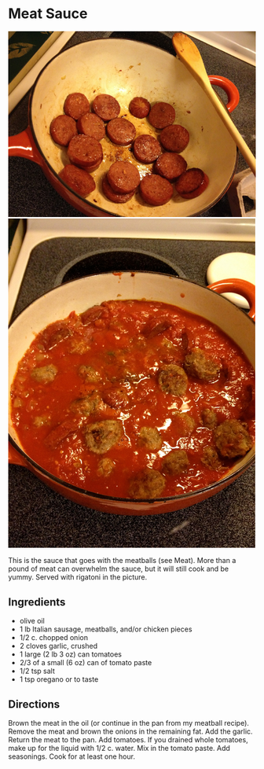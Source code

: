 # Meat Sauce

![with sausage](../images/with_sausage.jpg)
![with sauce](../images/with_sauce.jpg)

This is the sauce that goes with the meatballs (see Meat). More than a pound of meat can overwhelm the sauce, but it will still cook and be yummy. Served with rigatoni in the picture.

## Ingredients

* olive oil
* 1 lb Italian sausage, meatballs, and/or chicken pieces
* 1/2 c. chopped onion
* 2 cloves garlic, crushed
* 1 large (2 lb 3 oz) can tomatoes
* 2/3 of a small (6 oz) can of tomato paste
* 1/2 tsp salt
* 1 tsp oregano or to taste

## Directions

Brown the meat in the oil (or continue in the pan from my meatball recipe). Remove the meat and brown the onions in the remaining fat. Add the garlic. Return the meat to the pan. Add tomatoes. If you drained whole tomatoes, make up for the liquid with 1/2 c. water. Mix in the tomato paste. Add seasonings. Cook for at least one hour.
